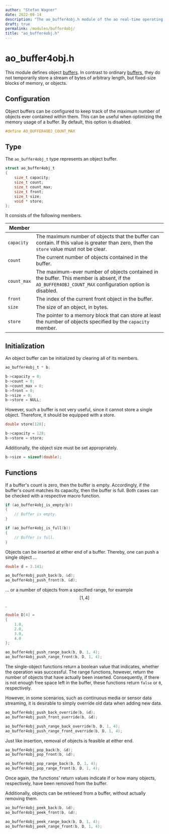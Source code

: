 ```yaml
---
author: "Stefan Wagner"
date: 2022-08-14
description: "The ao_buffer4obj.h module of the ao real-time operating system."
draft: true
permalink: /modules/buffer4obj/
title: "ao_buffer4obj.h"
---
```


# ao_buffer4obj.h

This module defines object [buffers](https://en.wikipedia.org/wiki/Data_buffer). In contrast to ordinary [buffers](buffer.md), they do not temporarily store a stream of bytes of arbitrary length, but fixed-size blocks of memory, or objects.

## Configuration

Object buffers can be configured to keep track of the maximum number of objects ever contained within them. This can be useful when optimizing the memory usage of a buffer. By default, this option is disabled.

```c
#define AO_BUFFER4OBJ_COUNT_MAX
```

## Type

The `ao_buffer4obj_t` type represents an object buffer. 

```c
struct ao_buffer4obj_t
{
    size_t capacity;
    size_t count;
    size_t count_max;
    size_t front;
    size_t size;
    void * store;
};
```

It consists of the following members.

| Member | |
|-|-|
| `capacity` | The maximum number of objects that the buffer can contain. If this value is greater than zero, then the `store` value must not be clear. |
| `count` | The current number of objects contained in the buffer. |
| `count_max` | The maximum-ever number of objects contained in the buffer. This member is absent, if the `AO_BUFFER4OBJ_COUNT_MAX` configuration option is disabled. |
| `front` | The index of the current front object in the buffer. |
| `size` | The size of an object, in bytes. |
| `store` | The pointer to a memory block that can store at least the number of objects specified by the `capacity` member. |

## Initialization

An object buffer can be initialized by clearing all of its members. 

```c
ao_buffer4obj_t * b;
```

```c
b->capacity = 0;
b->count = 0;
b->count_max = 0;
b->front = 0;
b->size = 0;
b->store = NULL;
```

However, such a buffer is not very useful, since it cannot store a single object. Therefore, it should be equipped with a store.

```c
double store[128];
```

```c
b->capacity = 128;
b->store = store;
```

Additionally, the object size must be set appropriately.

```c
b->size = sizeof(double);
```

## Functions

If a buffer's count is zero, then the buffer is empty. Accordingly, if the buffer's count matches its capacity, then the buffer is full. Both cases can be checked with a respective macro function.

```c
if (ao_buffer4obj_is_empty(b))
{
    // Buffer is empty.
}
```

```c
if (ao_buffer4obj_is_full(b))
{
    // Buffer is full.
}
```

Objects can be inserted at either end of a buffer. Thereby, one can push a single object ...

```c
double d = 3.141;
```

```c
ao_buffer4obj_push_back(b, &d);
ao_buffer4obj_push_front(b, &d);
```

... or a number of objects from a specified range, for example $$[1, 4]$$.

```c
double D[4] = 
{
    1.0,
    2.0,
    3.0,
    4.0
};
```

```c
ao_buffer4obj_push_range_back(b, D, 1, 4);
ao_buffer4obj_push_range_front(b, D, 1, 4);
```

The single-object functions return a boolean value that indicates, whether the operation was successful. The range functions, however, return the number of objects that have actually been inserted. Consequently, if there is not enough free space left in the buffer, these functions return `false` or `0`, respectively. 

However, in some scenarios, such as continuous media or sensor data streaming, it is desirable to simply override old data when adding new data.

```c
ao_buffer4obj_push_back_override(b, &d);
ao_buffer4obj_push_front_override(b, &d);
```

```c
ao_buffer4obj_push_range_back_override(b, D, 1, 4);
ao_buffer4obj_push_range_front_override(b, D, 1, 4);
```

Just like insertion, removal of objects is feasible at either end.

```c
ao_buffer4obj_pop_back(b, &d);
ao_buffer4obj_pop_front(b, &d);
```

```c
ao_buffer4obj_pop_range_back(b, D, 1, 4);
ao_buffer4obj_pop_range_front(b, D, 1, 4);
```

Once again, the functions' return values indicate if or how many objects, respectively, have been removed from the buffer.

Additionally, objects can be retrieved from a buffer, without actually removing them.

```c
ao_buffer4obj_peek_back(b, &d);
ao_buffer4obj_peek_front(b, &d);
```

```c
ao_buffer4obj_peek_range_back(b, D, 1, 4);
ao_buffer4obj_peek_range_front(b, D, 1, 4);
```
